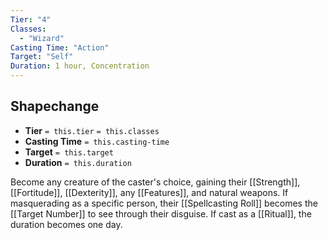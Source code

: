 ```yaml
---
Tier: "4"
Classes:
  - "Wizard"
Casting Time: "Action"
Target: "Self"
Duration: 1 hour, Concentration
---
```

## Shapechange
- **Tier** `= this.tier` `= this.classes`
- **Casting Time** `= this.casting-time`
- **Target** `= this.target`
- **Duration** `= this.duration`

Become any creature of the caster's choice, gaining their [[Strength]], [[Fortitude]], [[Dexterity]], any [[Features]], and natural weapons. If masquerading as a specific person, their [[Spellcasting Roll]] becomes the [[Target Number]] to see through their disguise. If cast as a [[Ritual]], the duration becomes one day.